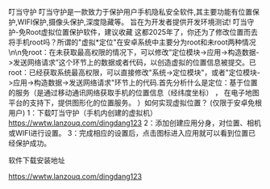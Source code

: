 叮当守护
叮当守护是一款致力于保护用户手机隐私安全软件,其主要功能有位置保护,WIFI保护,摄像头保护,深度隐藏等。 旨在为开发者提供开发环境测试!
叮当守护-免Root虚拟位置保护软件，建议收藏
这都2025年了，你还为了修改位置而去将手机root吗？所谓的"虚拟*定位"在安卓系统中主要分为root和未root两种情况\n\n免root：在未获取最高权限的情况下，可以修改”定位模块->应用->构造数据->发送网络请求”这个环节上的数据或者代码，以创造虚拟的位置信息被提交。已root：已经获取系统最高权限，可以直接修改"系统->定位模块"，或者"定位模块->应用->构造数据->发送网络请求"环节上的代码.首先分析什么是定位：基于位置的服务（是通过移动通讯网络获取手机的位置信息（经纬度坐标） ， 在电子地图平台的支持下，提供图形化的位置服务。 ）如何实现虚拟位置？ (仅限于安卓免根用户)
1：下载叮当守护（手机内创建的虚拟机）
https://wwtw.lanzouq.com/dingdang123
2：添加创建应用分身，对位置、相机或WIFI进行设置。
3：完成相应的设置后，点击图标进入应用就可以看到位置已经保护成功。

软件下载安装地址

https://wwtw.lanzouq.com/dingdang123
